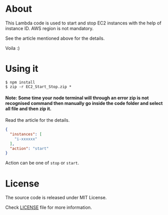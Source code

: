 # About

This Lambda code is used to start and stop EC2 instances with the help of instance ID. AWS region is not mandatory. 

See the article mentioned above for the details.

Voila :)

# Using it
```
$ npm install
$ zip -r EC2_Start_Stop.zip *
```

#### Note: Some time your node terminal will through an error zip is not recognised command then manually go inside the code folder and select all file and then zip it.

Read the article for the details.

```json
{
  "instances": [
    "i-xxxxxx"
  ],
  "action": "start"
}
```

Action can be one of `stop` or `start`.

# License
The source code is released under MIT License.

Check [LICENSE](https://github.com/kumardharm/AWS-EC2-Start-Stop-by-ID/edit/master/LICENSE) file for more information.
